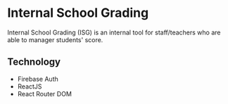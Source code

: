 # Internal School Grading

Internal School Grading (ISG) is an internal tool for staff/teachers who are able to manager students' score.

## Technology

- Firebase Auth
- ReactJS
- React Router DOM
